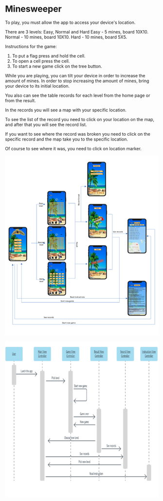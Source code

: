 # Minesweeper


To play, you must allow the app to access your device's location.

There are 3 levels: Easy, Normal and Hard
Easy - 5 mines, board 10X10. 
Normal - 10 mines, board 10X10.
Hard - 10 mines, board 5X5.

Instructions for the game:
1. To put a flag press and hold the cell.
2. To open a cell press the cell.
3. To start a new game click on the tree button.

While you are playing, you can tilt your device in order to increase the amount of mines.
In order to stop increasing the amount of mines, bring your device to its initial location.

You also can see the table records for each level from the home page or from the result.

In the records you will see a map with your specific location.

To see the list of the record you need to click on your location on the map, and after that you will see the record list.

If you want to see where the record was broken you need to click on the specific record and the map take you to the specific location.

Of course to see where it was, you need to click on location marker.

![Alt Text](https://github.com/HadarPur/MinesweeperIOS/blob/master/wirfarme.png)


![Alt Text](https://github.com/HadarPur/MinesweeperIOS/blob/master/diagram.png)
